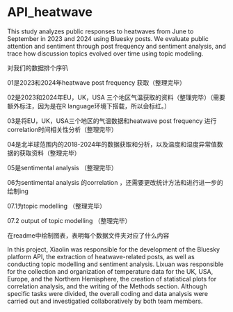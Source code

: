 # API_heatwave

This study analyzes public responses to heatwaves from June to September in 2023 and 2024 using Bluesky posts. We evaluate public attention and sentiment through post frequency and sentiment analysis, and trace how discussion topics evolved over time using topic modeling.

对我们的数据排个序叭

01是2023和2024年heatwave post frequency 获取（整理完毕）

02是2023和2024年EU，UK，USA 三个地区气温获取的资料（整理完毕）（需要额外标注，因为是在R language环境下搭载，所以会标红。）

03是将EU，UK，USA三个地区的气温数据和heatwave post frequency 进行correlation时间相关性分析（整理完毕）

04是北半球范围内的2018-2024年的数据获取和分析，以及温度和湿度异常值数据的获取资料（整理完毕）

05是sentimental analysis （整理完毕）

06为sentimental analysis 的correlation ，还需要更改统计方法和进行进一步的绘制ing

07.1为topic modelling （整理完毕）

07.2 output of topic modelling （整理完毕）



在readme中绘制图表，表明每个数据文件夹对应了什么内容

In this project, Xiaolin was responsible for the development of the Bluesky platform API, the extraction of heatwave-related posts, as well as conducting topic modelling and sentiment analysis.
Lixuan was responsible for the collection and organization of temperature data for the UK, USA, Europe, and the Northern Hemisphere, the creation of statistical plots for correlation analysis, and the writing of the Methods section.
Although specific tasks were divided, the overall coding and data analysis were carried out and investigatied collaboratively by both team members.
